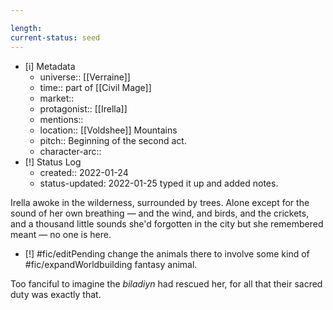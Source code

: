 ```yaml
---

length:
current-status: seed
---
```


- [i] Metadata
	- universe:: [[Verraine]]
	- time:: part of [[Civil Mage]]
	- market::
	- protagonist:: [[Irella]]
	- mentions::
	- location:: [[Voldshee]] Mountains
	- pitch:: Beginning of the second act. 
	- character-arc::
- [!] Status Log
	-  created:: 2022-01-24
	-  status-updated: 2022-01-25 typed it up and added notes. 

Irella awoke in the wilderness, surrounded by trees. Alone except for the sound of her own breathing — and the wind, and birds, and the crickets, and a thousand little sounds she'd forgotten in the city but she remembered meant — no one is here.

- [!] #fic/editPending change the animals there to involve some kind of #fic/expandWorldbuilding fantasy animal. 

Too fanciful to imagine the _biladiyn_ had rescued her, for all that their sacred duty was exactly that. 

